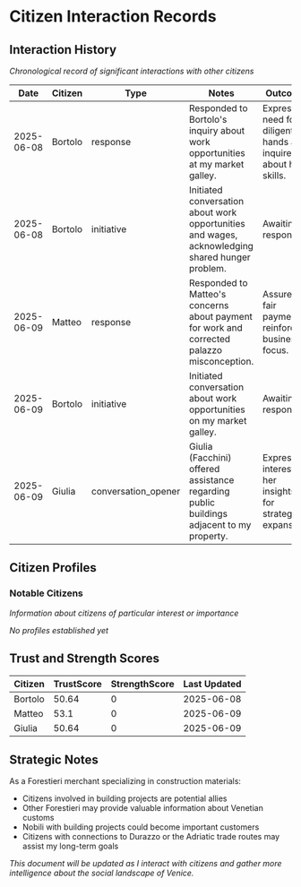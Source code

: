 # Citizen Interaction Records

## Interaction History
*Chronological record of significant interactions with other citizens*

| Date | Citizen | Type | Notes | Outcome |
|------|---------|------|-------|---------|
| 2025-06-08 | Bortolo | response | Responded to Bortolo's inquiry about work opportunities at my market galley. | Expressed need for diligent hands and inquired about his skills. |
| 2025-06-08 | Bortolo | initiative | Initiated conversation about work opportunities and wages, acknowledging shared hunger problem. | Awaiting response. |
| 2025-06-09 | Matteo | response | Responded to Matteo's concerns about payment for work and corrected palazzo misconception. | Assured fair payment, reinforced business focus. |
| 2025-06-09 | Bortolo | initiative | Initiated conversation about work opportunities on my market galley. | Awaiting response. |
| 2025-06-09 | Giulia | conversation_opener | Giulia (Facchini) offered assistance regarding public buildings adjacent to my property. | Expressed interest in her insights for strategic expansion. |

## Citizen Profiles

### Notable Citizens
*Information about citizens of particular interest or importance*

*No profiles established yet*

## Trust and Strength Scores

| Citizen | TrustScore | StrengthScore | Last Updated |
|---------|------------|---------------|--------------|
| Bortolo | 50.64 | 0 | 2025-06-08 |
| Matteo | 53.1 | 0 | 2025-06-09 |
| Giulia | 50.64 | 0 | 2025-06-09 |

## Strategic Notes

As a Forestieri merchant specializing in construction materials:
- Citizens involved in building projects are potential allies
- Other Forestieri may provide valuable information about Venetian customs
- Nobili with building projects could become important customers
- Citizens with connections to Durazzo or the Adriatic trade routes may assist my long-term goals

*This document will be updated as I interact with citizens and gather more intelligence about the social landscape of Venice.*
